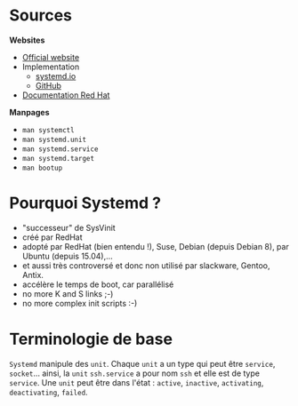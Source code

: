 # Sources 
**Websites**
* [Official website](https://www.freedesktop.org/wiki/Software/systemd/) 
* Implementation
	* [systemd.io](https://systemd.io/) 
	* [GitHub](https://github.com/systemd/systemd) 
* [Documentation Red Hat](https://access.redhat.com/documentation/fr-fr/red_hat_enterprise_linux/7/html/system_administrators_guide/chap-managing_services_with_systemd) 

**Manpages**
* `man systemctl`
* `man systemd.unit`
* `man systemd.service`
* `man systemd.target`
* `man bootup`
# Pourquoi Systemd ? 
* "successeur" de SysVinit
* créé par RedHat
* adopté par RedHat (bien entendu !), Suse, Debian (depuis Debian 8), par Ubuntu (depuis 15.04),…
* et aussi très controversé et donc non utilisé par slackware, Gentoo, Antix.
* accélère le temps de boot, car parallélisé
* no more K and S links ;-)
* no more complex init scripts :-)
# Terminologie de base 
`Systemd` manipule des `unit`. Chaque `unit` a un type qui peut être `service`, `socket`… ainsi, la `unit` `ssh.service` a pour nom `ssh` et elle est de type `service`.
Une `unit` peut être dans l'état : `active`, `inactive`, `activating`, `deactivating`, `failed`. 
